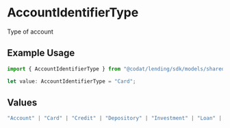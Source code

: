# AccountIdentifierType

Type of account

## Example Usage

```typescript
import { AccountIdentifierType } from "@codat/lending/sdk/models/shared";

let value: AccountIdentifierType = "Card";
```

## Values

```typescript
"Account" | "Card" | "Credit" | "Depository" | "Investment" | "Loan" | "Other"
```